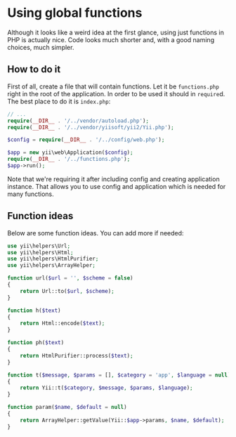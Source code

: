 Using global functions
======================

Although it looks like a weird idea at the first glance, using just functions in PHP is actually nice. Code looks much shorter
and, with a good naming choices, much simpler.

How to do it
------------

First of all, create a file that will contain functions. Let it be `functions.php` right in the root of the application.
In order to be used it should in `require`d. The best place to do it is `index.php`:

```php
// ...
require(__DIR__ . '/../vendor/autoload.php');
require(__DIR__ . '/../vendor/yiisoft/yii2/Yii.php');

$config = require(__DIR__ . '/../config/web.php');

$app = new yii\web\Application($config);
require(__DIR__ . '/../functions.php');
$app->run();
```

Note that we're requiring it after including config and creating application instance. That allows you to use config
and application which is needed for many functions.

Function ideas
--------------

Below are some function ideas. You can add more if needed:

```php
use yii\helpers\Url;
use yii\helpers\Html;
use yii\helpers\HtmlPurifier;
use yii\helpers\ArrayHelper;

function url($url = '', $scheme = false)
{
    return Url::to($url, $scheme);
}

function h($text)
{
    return Html::encode($text);
}

function ph($text)
{
    return HtmlPurifier::process($text);
}

function t($message, $params = [], $category = 'app', $language = null)
{
    return Yii::t($category, $message, $params, $language);
}

function param($name, $default = null)
{
    return ArrayHelper::getValue(Yii::$app->params, $name, $default);
}
```

